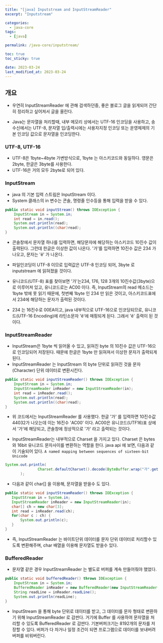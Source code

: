 ```yaml
---
title: "[java] Inputstream and InputStreamReader"
excerpt: "Inputstream"

categories:
  - java-core
tags:
  - [java]

permalink: /java-core/inputstream/

toc: true
toc_sticky: true

date: 2023-03-24
last_modified_at: 2023-03-24
---
```


## 개요 

 - 우연히 InputStreamReader 에 관해 검색하던중, 좋은 블로그 글을 읽게되어 간단히 정리하고 싶어져서 글을 올린다.

 - Java는 문자열을 처리할때, 내부 메모리 상에서는 UTF-16 인코딩을 사용하고, 송수신에서는 UTF-8, 문자열 입/출력시에는 사용자지정 인코딩 또는 운영체제의 기본 인코딩 값으로 문자열을 인코딩한다.

### UTF-8, UTF-16
 - UTF-8은 1byte~4byte 가변방식으로, 1byte 는 아스키코드와 동일하다. 영문은 2byte, 한글은 3byte를 사용한다. 
 - UTF-16은 거의 모두 2byte로 되어 있다.

### InputStream
 - java 의 기본 입력 스트림은 InputStream 이다. 
 - System 클래스의 in 변수는 콘솔, 명령줄 인수등을 통해 입력을 받을 수 있다. 

```java
public static void inputStream() throws IOException {
	InputStream in = System.in;
	int read = in.read();
	System.out.println(read);
	System.out.println((char)read);
}
```

- 콘솔창에서 문자열 하나를 입력하면, 해당문자에 해당하는 아스키코드 10진수 값이 출력된다. 그런데 한글은 이상한 값이 나온다. '가'를 입력하면 10진수 값은 234 가 나오고, 문자는 'ê' 가 나온다. 

- 파일인코딩이 UTF-8 이므로 입력값은 UTF-8 인코딩 되어, 3byte 로 inputstream 에 읽혀졌을 것이다.

- 유니코드(UTF-8) 표를 찾아보면 '가'는234, 176, 128 3개의 10진수값(3byte)으로 이루어져 있고, 유니코드로는 AC00 이다. 즉, InputStream의 read 메소드는 1byte 밖에 못 읽기 때문에, 첫번째 1byte 인 234 만 읽은 것이고, 아스키코드표에서 234에 해당하는 문자가 출력된 것이다. 
- 234 는 16진수로 00EA이고, java 내부적으로 UTF-16으로 인코딩되므로, 유니코드(UTF-16 Encoding)에 라틴소문자 'ê'에 매핑되게 된다. 그래서 'ê' 출력이 된 것이다.


### InputStreamReader

 - InputStream은 1byte 씩 읽어올 수 있고, 읽혀진 byte 의 10진수 값은 UTF-16으로 인코딩되어 저장된다. 때문에 한글은 1byte 만 읽혀져서 이상한 문자가 출력되게 된다. 
 - InputStreamReader 는 InputStream 의 byte 단위로 읽혀진 것을 문자(Character) 단위 데이터로 변환시킨다.


```java
public static void inputStreamReader() throws IOException {
	InputStream in = System.in;
	InputStreamReader inReader = new InputStreamReader(in);
	int read = inReader.read();
	System.out.println(read);
	System.out.println((char)read);
}
``` 

 - 위 코드에서는 InputStreamReader 를 사용했다. 한글 '가' 를 입력하면 10진수값 44032가 나오는데 이는 16진수 'AC00' 이다. AC00은 유니코드(UTF16)표 상에서 '가'에 해당되고, 콘솔창에 정상적으로 '가' 라고 출력되는 것이다. 

 - InputStreamReader는 내부적으로 Charset 을 가지고 있다. Charset 은 bytes 와 16bit 유니코드 문자사이를 변환하는 역할을 한다. java api 에 보면, 다음과 같이 기술되어 있다. 
 `A named mapping between sequences of sixteen-bit Unicode`

 ```java
 System.out.println(
				Charset.defaultCharset().decode(ByteBuffer.wrap("가".getBytes()))
		);
 ```

- 다음과 같이 char[] 을 이용해, 문자열을 받을수 도 있다.

 ```java
 public static void inputStreamReader() throws IOException {
	InputStream in = System.in;
	InputStreamReader inReader = new InputStreamReader(in);
	char[] ch = new char[3];
	int read = inReader.read(ch);
	for(char c : ch) {
		System.out.println(c);
	}
}
 ```

 - 즉, InputStreamReader 는 바이트단위 데이터를 문자 단위 데이터로 처리할수 있도록 변환해주며, char 배열을 이용해 문자열도 받을수 있다.


### BufferedReader

 - 문자열 같은 경우 InputStreamReader 는 별도로 버퍼를 계속 만들어줘야 했었다.

```java
public static void bufferedReader() throws IOException {
	InputStream in = System.in;
	BufferedReader inReader = new BufferedReader(new InputStreamReader(in));
	String readLine = inReader.readLine();
	System.out.println(readLine);
}
```

 - InputStream 을 통해 byte 단위로 데이터를 받고, 그 데이터를 문자 형태로 변환하기 위해 InputStreamReader 로 감싼다. 거기에 Buffer 를 사용하여 문자열을 처리할 수 있도록 BufferedReader 로 감싼다. 기본버퍼크기는 8192개의 문자를 저장할 수 있다. 버퍼가 다 차거나 일정 조건이 되면 프로그램으로 데이터를 보내버려 버퍼를 비워버린다. 
